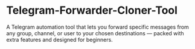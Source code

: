 # Telegram-Forwarder-Cloner-Tool
A Telegram automation tool that lets you forward specific messages from any group, channel, or user to your chosen destinations — packed with extra features and designed for beginners.
